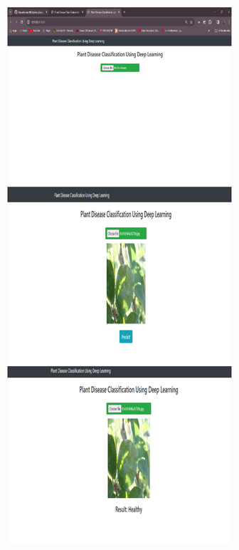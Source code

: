 <img src="https://github.com/Nayankumar4986/plant_disease_detection/blob/main/img%201.png " width="2800" height="400" alt="Image Description">
<img src="https://github.com/Nayankumar4986/plant_disease_detection/blob/main/img%202.png " width="2800" height="400" alt="Image Description">
<img src="https://github.com/Nayankumar4986/plant_disease_detection/blob/main/img%203.png" width="2800" height="400" alt="Image Description">
